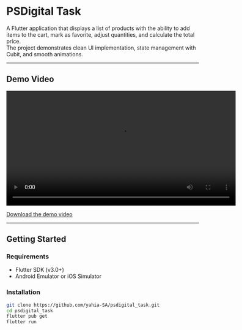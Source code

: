 # PSDigital Task

A Flutter application that displays a list of products with the ability to add items to the cart, mark as favorite, adjust quantities, and calculate the total price.  
The project demonstrates clean UI implementation, state management with Cubit, and smooth animations.

---

## Demo Video

<video src="screen%20video/psdigital_task_video.gif" controls width="600">
  Demo Video
</video>

[Download the demo video](screen%20video/psdigital_task_video.mp4)

---

## Getting Started

### Requirements
- Flutter SDK (v3.0+)
- Android Emulator or iOS Simulator

### Installation
```bash
git clone https://github.com/yahia-SA/psdigital_task.git
cd psdigital_task
flutter pub get
flutter run
